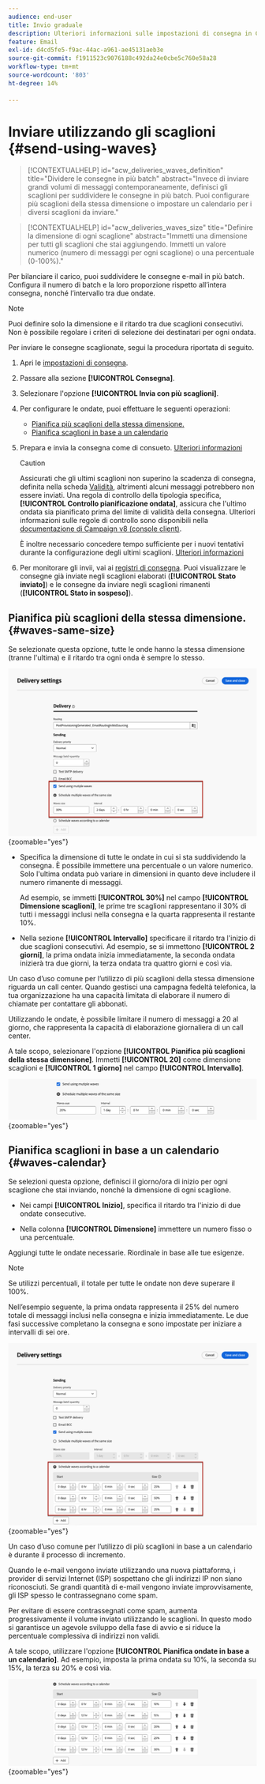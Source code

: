 ```yaml
---
audience: end-user
title: Invio graduale
description: Ulteriori informazioni sulle impostazioni di consegna in Campaign Web
feature: Email
exl-id: d4cd5fe5-f9ac-44ac-a961-ae45131aeb3e
source-git-commit: f1911523c9076188c492da24e0cbe5c760e58a28
workflow-type: tm+mt
source-wordcount: '803'
ht-degree: 14%

---
```


# Inviare utilizzando gli scaglioni {#send-using-waves}

>[!CONTEXTUALHELP]
>id="acw_deliveries_waves_definition"
>title="Dividere le consegne in più batch"
>abstract="Invece di inviare grandi volumi di messaggi contemporaneamente, definisci gli scaglioni per suddividere le consegne in più batch. Puoi configurare più scaglioni della stessa dimensione o impostare un calendario per i diversi scaglioni da inviare."

>[!CONTEXTUALHELP]
>id="acw_deliveries_waves_size"
>title="Definire la dimensione di ogni scaglione"
>abstract="Immetti una dimensione per tutti gli scaglioni che stai aggiungendo. Immetti un valore numerico (numero di messaggi per ogni scaglione) o una percentuale (0-100%)."

Per bilanciare il carico, puoi suddividere le consegne e-mail in più batch. Configura il numero di batch e la loro proporzione rispetto all’intera consegna, nonché l’intervallo tra due ondate.

>[!NOTE]
>
>Puoi definire solo la dimensione e il ritardo tra due scaglioni consecutivi. Non è possibile regolare i criteri di selezione dei destinatari per ogni ondata.

Per inviare le consegne scaglionate, segui la procedura riportata di seguito.

1. Apri le [impostazioni di consegna](delivery-settings.md#retries).

1. Passare alla sezione **[!UICONTROL Consegna]**.

1. Selezionare l&#39;opzione **[!UICONTROL Invia con più scaglioni]**.

1. Per configurare le ondate, puoi effettuare le seguenti operazioni:

   * [Pianifica più scaglioni della stessa dimensione.](#waves-same-size)
   * [Pianifica scaglioni in base a un calendario](#waves-calendar)

1. Prepara e invia la consegna come di consueto. [Ulteriori informazioni](../msg/gs-deliveries.md)

   >[!CAUTION]
   >
   >Assicurati che gli ultimi scaglioni non superino la scadenza di consegna, definita nella scheda [Validità](delivery-settings.md#validity), altrimenti alcuni messaggi potrebbero non essere inviati. Una regola di controllo della tipologia specifica, **[!UICONTROL Controllo pianificazione ondata]**, assicura che l&#39;ultimo ondata sia pianificato prima del limite di validità della consegna. Ulteriori informazioni sulle regole di controllo sono disponibili nella [documentazione di Campaign v8 (console client)](https://experienceleague.adobe.com/docs/campaign/automation/campaign-optimization/control-rules.html?lang=it).
   >
   >È inoltre necessario concedere tempo sufficiente per i nuovi tentativi durante la configurazione degli ultimi scaglioni. [Ulteriori informazioni](delivery-settings.md#retries)

1. Per monitorare gli invii, vai ai [registri di consegna](../monitor/delivery-logs.md). Puoi visualizzare le consegne già inviate negli scaglioni elaborati (**[!UICONTROL Stato inviato]**) e le consegne da inviare negli scaglioni rimanenti (**[!UICONTROL Stato in sospeso]**).

## Pianifica più scaglioni della stessa dimensione. {#waves-same-size}

Se selezionate questa opzione, tutte le onde hanno la stessa dimensione (tranne l&#39;ultima) e il ritardo tra ogni onda è sempre lo stesso.

![Esempio di scaglioni della stessa dimensione](assets/waves-same-size.png){zoomable="yes"}

* Specifica la dimensione di tutte le ondate in cui si sta suddividendo la consegna. È possibile immettere una percentuale o un valore numerico. Solo l&#39;ultima ondata può variare in dimensioni in quanto deve includere il numero rimanente di messaggi.

  Ad esempio, se immetti **[!UICONTROL 30%]** nel campo **[!UICONTROL Dimensione scaglioni]**, le prime tre scaglioni rappresentano il 30% di tutti i messaggi inclusi nella consegna e la quarta rappresenta il restante 10%.

* Nella sezione **[!UICONTROL Intervallo]** specificare il ritardo tra l&#39;inizio di due scaglioni consecutivi. Ad esempio, se si immettono **[!UICONTROL 2 giorni]**, la prima ondata inizia immediatamente, la seconda ondata inizierà tra due giorni, la terza ondata tra quattro giorni e così via.

Un caso d’uso comune per l’utilizzo di più scaglioni della stessa dimensione riguarda un call center. Quando gestisci una campagna fedeltà telefonica, la tua organizzazione ha una capacità limitata di elaborare il numero di chiamate per contattare gli abbonati.

Utilizzando le ondate, è possibile limitare il numero di messaggi a 20 al giorno, che rappresenta la capacità di elaborazione giornaliera di un call center.

A tale scopo, selezionare l&#39;opzione **[!UICONTROL Pianifica più scaglioni della stessa dimensione]**. Immetti **[!UICONTROL 20]** come dimensione scaglioni e **[!UICONTROL 1 giorno]** nel campo **[!UICONTROL Intervallo]**.

![Esempio di ondate per l&#39;elaborazione del call center](assets/waves-call-center.png){zoomable="yes"}

## Pianifica scaglioni in base a un calendario {#waves-calendar}

Se selezioni questa opzione, definisci il giorno/ora di inizio per ogni scaglione che stai inviando, nonché la dimensione di ogni scaglione.

* Nei campi **[!UICONTROL Inizio]**, specifica il ritardo tra l&#39;inizio di due ondate consecutive.

* Nella colonna **[!UICONTROL Dimensione]** immettere un numero fisso o una percentuale.

Aggiungi tutte le ondate necessarie. Riordinale in base alle tue esigenze.

>[!NOTE]
>
>Se utilizzi percentuali, il totale per tutte le ondate non deve superare il 100%.

Nell’esempio seguente, la prima ondata rappresenta il 25% del numero totale di messaggi inclusi nella consegna e inizia immediatamente. Le due fasi successive completano la consegna e sono impostate per iniziare a intervalli di sei ore.

![Esempio di ondate pianificate dal calendario](assets/waves-calendar.png){zoomable="yes"}

Un caso d’uso comune per l’utilizzo di più scaglioni in base a un calendario è durante il processo di incremento.

Quando le e-mail vengono inviate utilizzando una nuova piattaforma, i provider di servizi Internet (ISP) sospettano che gli indirizzi IP non siano riconosciuti. Se grandi quantità di e-mail vengono inviate improvvisamente, gli ISP spesso le contrassegnano come spam.

Per evitare di essere contrassegnati come spam, aumenta progressivamente il volume inviato utilizzando le scaglioni. In questo modo si garantisce un agevole sviluppo della fase di avvio e si riduce la percentuale complessiva di indirizzi non validi.

A tale scopo, utilizzare l&#39;opzione **[!UICONTROL Pianifica ondate in base a un calendario]**. Ad esempio, imposta la prima ondata su 10%, la seconda su 15%, la terza su 20% e così via.

![Esempio di scaglioni per il processo di incremento](assets/waves-ramp-up.png){zoomable="yes"}